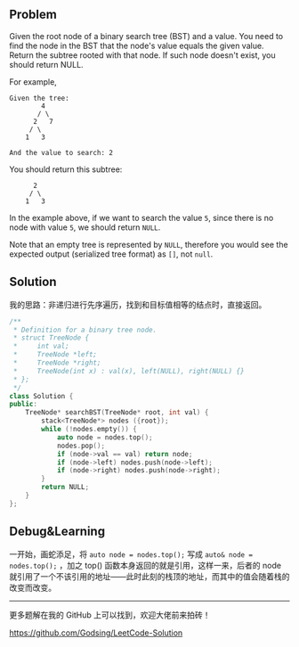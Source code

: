 ## Problem

Given the root node of a binary search tree (BST) and a value. You need to find the node in the BST that the node's value equals the given value. Return the subtree rooted with that node. If such node doesn't exist, you should return NULL.

For example, 

```
Given the tree:
        4
       / \
      2   7
     / \
    1   3

And the value to search: 2
```

You should return this subtree:

```
      2     
     / \   
    1   3
```

In the example above, if we want to search the value `5`, since there is no node with value `5`, we should return `NULL`.

Note that an empty tree is represented by `NULL`, therefore you would see the expected output (serialized tree format) as `[]`, not `null`.



## Solution

我的思路：非递归进行先序遍历，找到和目标值相等的结点时，直接返回。

```c++
/**
 * Definition for a binary tree node.
 * struct TreeNode {
 *     int val;
 *     TreeNode *left;
 *     TreeNode *right;
 *     TreeNode(int x) : val(x), left(NULL), right(NULL) {}
 * };
 */
class Solution {
public:
    TreeNode* searchBST(TreeNode* root, int val) {
        stack<TreeNode*> nodes ({root});
        while (!nodes.empty()) {
            auto node = nodes.top();
            nodes.pop();
            if (node->val == val) return node;
            if (node->left) nodes.push(node->left);
            if (node->right) nodes.push(node->right);
        }
        return NULL;
    }
};
```



## Debug&Learning

一开始，画蛇添足，将 `auto node = nodes.top();` 写成 `auto& node = nodes.top();` ，加之 top() 函数本身返回的就是引用，这样一来，后者的 node 就引用了一个不该引用的地址——此时此刻的栈顶的地址，而其中的值会随着栈的改变而改变。



------

更多题解在我的 GitHub 上可以找到，欢迎大佬前来拍砖！

https://github.com/Godsing/LeetCode-Solution

